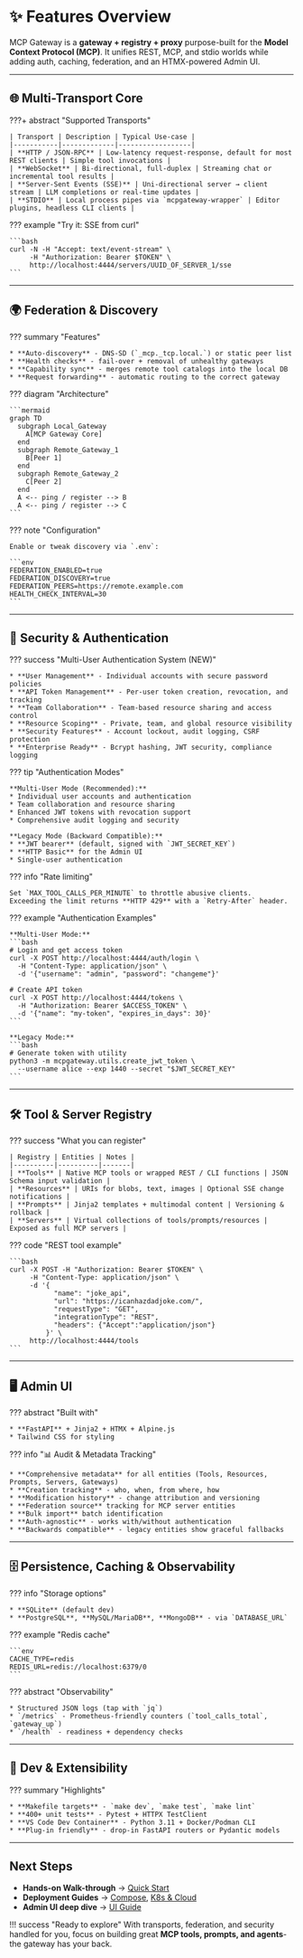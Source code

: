 # ✨ Features Overview

MCP Gateway is a **gateway + registry + proxy** purpose-built for the **Model Context Protocol (MCP)**. It unifies REST, MCP, and stdio worlds while
adding auth, caching, federation, and an HTMX-powered Admin UI.


---

## 🌐 Multi-Transport Core

???+ abstract "Supported Transports"

    | Transport | Description | Typical Use-case |
    |-----------|-------------|------------------|
    | **HTTP / JSON-RPC** | Low-latency request-response, default for most REST clients | Simple tool invocations |
    | **WebSocket** | Bi-directional, full-duplex | Streaming chat or incremental tool results |
    | **Server-Sent Events (SSE)** | Uni-directional server → client stream | LLM completions or real-time updates |
    | **STDIO** | Local process pipes via `mcpgateway-wrapper` | Editor plugins, headless CLI clients |

??? example "Try it: SSE from curl"

    ```bash
    curl -N -H "Accept: text/event-stream" \
         -H "Authorization: Bearer $TOKEN" \
         http://localhost:4444/servers/UUID_OF_SERVER_1/sse
    ```

---

## 🌍 Federation & Discovery

??? summary "Features"

    * **Auto-discovery** - DNS-SD (`_mcp._tcp.local.`) or static peer list
    * **Health checks** - fail-over + removal of unhealthy gateways
    * **Capability sync** - merges remote tool catalogs into the local DB
    * **Request forwarding** - automatic routing to the correct gateway

??? diagram "Architecture"

    ```mermaid
    graph TD
      subgraph Local_Gateway
        A[MCP Gateway Core]
      end
      subgraph Remote_Gateway_1
        B[Peer 1]
      end
      subgraph Remote_Gateway_2
        C[Peer 2]
      end
      A <-- ping / register --> B
      A <-- ping / register --> C
    ```

??? note "Configuration"

    Enable or tweak discovery via `.env`:

    ```env
    FEDERATION_ENABLED=true
    FEDERATION_DISCOVERY=true
    FEDERATION_PEERS=https://remote.example.com
    HEALTH_CHECK_INTERVAL=30
    ```

---

## 🔐 Security & Authentication

??? success "Multi-User Authentication System (NEW)"

    * **User Management** - Individual accounts with secure password policies
    * **API Token Management** - Per-user token creation, revocation, and tracking
    * **Team Collaboration** - Team-based resource sharing and access control
    * **Resource Scoping** - Private, team, and global resource visibility
    * **Security Features** - Account lockout, audit logging, CSRF protection
    * **Enterprise Ready** - Bcrypt hashing, JWT security, compliance logging

??? tip "Authentication Modes"

    **Multi-User Mode (Recommended):**
    * Individual user accounts and authentication
    * Team collaboration and resource sharing
    * Enhanced JWT tokens with revocation support
    * Comprehensive audit logging and security

    **Legacy Mode (Backward Compatible):**
    * **JWT bearer** (default, signed with `JWT_SECRET_KEY`)
    * **HTTP Basic** for the Admin UI
    * Single-user authentication

??? info "Rate limiting"

    Set `MAX_TOOL_CALLS_PER_MINUTE` to throttle abusive clients.
    Exceeding the limit returns **HTTP 429** with a `Retry-After` header.

??? example "Authentication Examples"

    **Multi-User Mode:**
    ```bash
    # Login and get access token
    curl -X POST http://localhost:4444/auth/login \
      -H "Content-Type: application/json" \
      -d '{"username": "admin", "password": "changeme"}'

    # Create API token
    curl -X POST http://localhost:4444/tokens \
      -H "Authorization: Bearer $ACCESS_TOKEN" \
      -d '{"name": "my-token", "expires_in_days": 30}'
    ```

    **Legacy Mode:**
    ```bash
    # Generate token with utility
    python3 -m mcpgateway.utils.create_jwt_token \
      --username alice --exp 1440 --secret "$JWT_SECRET_KEY"
    ```

---

## 🛠 Tool & Server Registry

??? success "What you can register"

    | Registry | Entities | Notes |
    |----------|----------|-------|
    | **Tools** | Native MCP tools or wrapped REST / CLI functions | JSON Schema input validation |
    | **Resources** | URIs for blobs, text, images | Optional SSE change notifications |
    | **Prompts** | Jinja2 templates + multimodal content | Versioning & rollback |
    | **Servers** | Virtual collections of tools/prompts/resources | Exposed as full MCP servers |

??? code "REST tool example"

    ```bash
    curl -X POST -H "Authorization: Bearer $TOKEN" \
         -H "Content-Type: application/json" \
         -d '{
               "name": "joke_api",
               "url": "https://icanhazdadjoke.com/",
               "requestType": "GET",
               "integrationType": "REST",
               "headers": {"Accept":"application/json"}
             }' \
         http://localhost:4444/tools
    ```

---

## 🖥 Admin UI

??? abstract "Built with"

    * **FastAPI** + Jinja2 + HTMX + Alpine.js
    * Tailwind CSS for styling

??? info "📊 Audit & Metadata Tracking"

    * **Comprehensive metadata** for all entities (Tools, Resources, Prompts, Servers, Gateways)
    * **Creation tracking** - who, when, from where, how
    * **Modification history** - change attribution and versioning
    * **Federation source** tracking for MCP server entities
    * **Bulk import** batch identification
    * **Auth-agnostic** - works with/without authentication
    * **Backwards compatible** - legacy entities show graceful fallbacks

---

## 🗄 Persistence, Caching & Observability

??? info "Storage options"

    * **SQLite** (default dev)
    * **PostgreSQL**, **MySQL/MariaDB**, **MongoDB** - via `DATABASE_URL`

??? example "Redis cache"

    ```env
    CACHE_TYPE=redis
    REDIS_URL=redis://localhost:6379/0
    ```

??? abstract "Observability"

    * Structured JSON logs (tap with `jq`)
    * `/metrics` - Prometheus-friendly counters (`tool_calls_total`, `gateway_up`)
    * `/health` - readiness + dependency checks

---

## 🧩 Dev & Extensibility

??? summary "Highlights"

    * **Makefile targets** - `make dev`, `make test`, `make lint`
    * **400+ unit tests** - Pytest + HTTPX TestClient
    * **VS Code Dev Container** - Python 3.11 + Docker/Podman CLI
    * **Plug-in friendly** - drop-in FastAPI routers or Pydantic models

---

## Next Steps

* **Hands-on Walk-through** → [Quick Start](quick_start.md)
* **Deployment Guides** → [Compose](../deployment/compose.md), [K8s & Cloud](../deployment/index.md)
* **Admin UI deep dive** → [UI Guide](ui.md)

!!! success "Ready to explore"
    With transports, federation, and security handled for you, focus on building great **MCP tools, prompts, and agents**-the gateway has your back.
